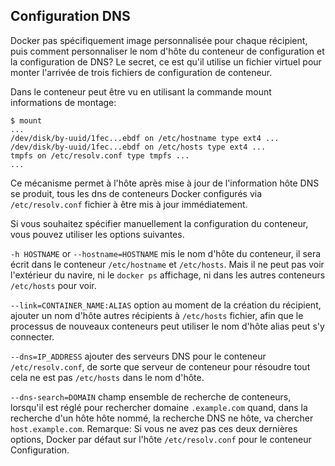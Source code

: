 ## Configuration DNS

Docker pas spécifiquement image personnalisée pour chaque récipient, puis comment personnaliser le nom d'hôte du conteneur de configuration et
la configuration de DNS? Le secret, ce est qu'il utilise un fichier virtuel pour monter l'arrivée de trois fichiers de configuration de conteneur.

Dans le conteneur peut être vu en utilisant la commande mount informations de montage:
```
$ mount
...
/dev/disk/by-uuid/1fec...ebdf on /etc/hostname type ext4 ...
/dev/disk/by-uuid/1fec...ebdf on /etc/hosts type ext4 ...
tmpfs on /etc/resolv.conf type tmpfs ...
...
```
Ce mécanisme permet à l'hôte après mise à jour de l'information hôte DNS se produit, tous les dns de conteneurs Docker configurés via `/etc/resolv.conf` 
fichier à être mis à jour immédiatement.

Si vous souhaitez spécifier manuellement la configuration du conteneur, vous pouvez utiliser les options suivantes.

`-h HOSTNAME` or `--hostname=HOSTNAME` mis le nom d'hôte du conteneur, il sera écrit dans le conteneur `/etc/hostname` et `/etc/hosts`.
Mais il ne peut pas voir l'extérieur du navire, ni le `docker ps` affichage, ni dans les autres conteneurs `/etc/hosts` pour voir.

`--link=CONTAINER_NAME:ALIAS` option au moment de la création du récipient, ajouter un nom d'hôte autres récipients à `/etc/hosts` fichier,
afin que le processus de nouveaux conteneurs peut utiliser le nom d'hôte alias peut s'y connecter.

`--dns=IP_ADDRESS` ajouter des serveurs DNS pour le conteneur `/etc/resolv.conf`, de sorte que serveur de conteneur pour résoudre tout cela ne est pas
`/etc/hosts` dans le nom d'hôte.

`--dns-search=DOMAIN` champ ensemble de recherche de conteneurs, lorsqu'il est réglé pour rechercher domaine `.example.com` quand,
dans la recherche d'un hôte hôte nommé, la recherche DNS ne hôte, va chercher `host.example.com`. Remarque: Si vous ne avez pas ces deux dernières options,
Docker par défaut sur l'hôte `/etc/resolv.conf` pour le conteneur Configuration.
